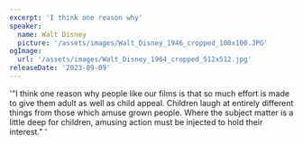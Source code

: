 ```yaml
---
excerpt: 'I think one reason why'
speaker:
  name: Walt Disney
  picture: '/assets/images/Walt_Disney_1946_cropped_100x100.JPG'
ogImage:
  url: '/assets/images/Walt_Disney_1964_cropped_512x512.jpg'
releaseDate: '2023-09-09'
---
```


'"I think one reason why people like our films is that so much effort is made to give them adult as well as child appeal. Children laugh at entirely different things from those which amuse grown people. Where the subject matter is a little deep for children, amusing action must be injected to hold their interest."'
